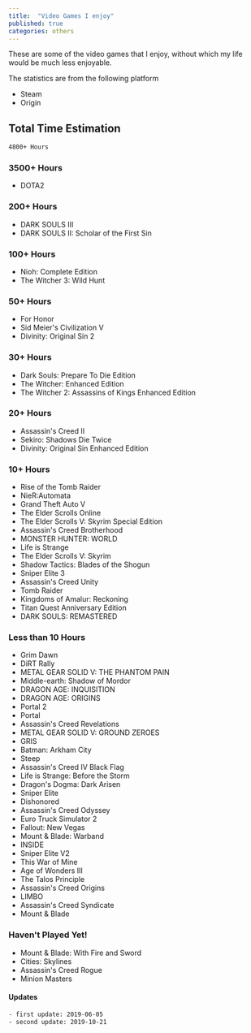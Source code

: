 ```yaml
---
title:  "Video Games I enjoy"
published: true
categories: others
---
```


These are some of the video games that I enjoy, without which my life would be much less
enjoyable.

The statistics are from the following platform

- Steam
- Origin

## Total Time Estimation

```bash
4800+ Hours
```

### 3500+ Hours

- DOTA2

### 200+ Hours

- DARK SOULS III  
- DARK SOULS II: Scholar of the First Sin

### 100+ Hours

- Nioh: Complete Edition
- The Witcher 3: Wild Hunt

### 50+ Hours

- For Honor
- Sid Meier's Civilization V
- Divinity: Original Sin 2

### 30+ Hours

- Dark Souls: Prepare To Die Edition
- The Witcher: Enhanced Edition
- The Witcher 2: Assassins of Kings Enhanced Edition

### 20+ Hours

- Assassin's Creed II
- Sekiro: Shadows Die Twice
- Divinity: Original Sin Enhanced Edition
  
### 10+ Hours
  
- Rise of the Tomb Raider
- NieR:Automata
- Grand Theft Auto V
- The Elder Scrolls Online
- The Elder Scrolls V: Skyrim Special Edition
- Assassin's Creed Brotherhood
- MONSTER HUNTER: WORLD
- Life is Strange
- The Elder Scrolls V: Skyrim
- Shadow Tactics: Blades of the Shogun
- Sniper Elite 3
- Assassin's Creed Unity
- Tomb Raider
- Kingdoms of Amalur: Reckoning
- Titan Quest Anniversary Edition
- DARK SOULS: REMASTERED

### Less than 10 Hours

- Grim Dawn
- DiRT Rally
- METAL GEAR SOLID V: THE PHANTOM PAIN
- Middle-earth: Shadow of Mordor
- DRAGON AGE: INQUISITION
- DRAGON AGE: ORIGINS
- Portal 2
- Portal
- Assassin's Creed Revelations
- METAL GEAR SOLID V: GROUND ZEROES
- GRIS
- Batman: Arkham City
- Steep
- Assassin's Creed IV Black Flag
- Life is Strange: Before the Storm
- Dragon's Dogma: Dark Arisen
- Sniper Elite
- Dishonored
- Assassin's Creed Odyssey
- Euro Truck Simulator 2
- Fallout: New Vegas
- Mount & Blade: Warband
- INSIDE
- Sniper Elite V2
- This War of Mine
- Age of Wonders III
- The Talos Principle
- Assassin's Creed Origins
- LIMBO
- Assassin's Creed Syndicate
- Mount & Blade

### Haven't Played Yet!

- Mount & Blade: With Fire and Sword
- Cities: Skylines
- Assassin's Creed Rogue
- Minion Masters

#### Updates

```bash
- first update: 2019-06-05
- second update: 2019-10-21
```
